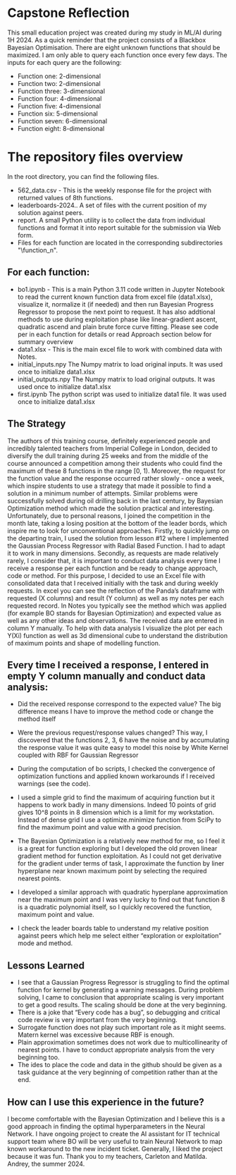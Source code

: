 # Capstone Reflection
This small education project was created during my study in ML/AI during 1H 2024. As a quick reminder that the project consists of a Blackbox Bayesian Optimisation. There are eight unknown functions that should be maximized. I am only able to query each function once every few days. The inputs for each query are the following:
- Function one: 2-dimensional
- Function two: 2-dimensional
- Function three: 3-dimensional
- Function four: 4-dimensional
- Function five: 4-dimensional
- Function six: 5-dimensional
- Function seven: 6-dimensional
- Function eight: 8-dimensional

# The repository files overview
In the root directory, you can find the following files.
- 562_data.csv - This is the weekly response file for the project with returned values of 8th functions.
- leaderboards-2024.. A set of files with the current position of my solution against peers. 
- report. A small Python utility is to collect the data from individual functions and format it into report suitable for the submission via Web form.
- Files for each function are located in the corresponding subdirectories "\function_n". 
## For each function:
- bo1.ipynb - This is a main Python 3.11 code written in Jupyter Notebook to read the current known function data from excel file (data1.xlsx), visualize it, normalize it (if needed) and then run Bayesian Progress Regressor to propose the next point to request. It has also addtional methods to use during exploitation phase like linear-gradient ascent, quadratic ascend and plain brute force curve fitting. Please see code per in each function for details or read Approach section below for summary overview
- data1.xlsx - This is the main excel file to work with combined data with Notes.
- initial_inputs.npy The Numpy matrix to load original inputs. It was used once to initialize data1.xlsx
- initial_outputs.npy The Numpy matrix to load original outputs. It was used once to initialize data1.xlsx
- first.ipynb The python script was used to initialize data1 file. It was used once to initialize data1.xlsx

## The Strategy
The authors of this training course, definitely experienced people and incredibly talented teachers from Imperial College in London, decided to diversify the dull training during 25 weeks and from the middle of the course announced a competition among their students who could find the maximum of these 8 functions in the range [0, 1). Moreover, the request for the function value and the response occurred rather slowly - once a week, which inspire students to use a strategy that made it possible to find a solution in a minimum number of attempts.
Similar problems were successfully solved during oil drilling back in the last century, by Bayesian Optimization method which made the solution practical and interesting.
Unfortunately, due to personal reasons, I joined the competition in the month late, taking a losing position at the bottom of the leader bords, which inspire me to look for unconventional approaches.
Firstly, to quickly jump on the departing train, I used the solution from lesson #12 where I implemented the Gaussian Process Regressor with Radial Based Function. I had to adapt it to work in many dimensions.
Secondly, as requests are made relatively rarely, I consider that, it is important to conduct data analysis every time I receive a response per each function and be ready to change approach, code or method. 
For this purpose, I decided to use an Excel file with consolidated data that I received initially with the task and during weekly requests. In excel you can see the reflection of the Panda’s dataframe with requested (X columns) and result (Y column) as well as my notes per each requested record. 
In Notes you typically see the method which was applied (for example BO stands for Bayesian Optimization) and expected value as well as any other ideas and observations. The received data are entered in column Y manually.
To help with data analysis I visualize the plot per each Y(Xi) function as well as 3d dimensional cube to understand the distribution of maximum points and shape of modelling function.  
## Every time I received a response, I entered in empty Y column manually and conduct data analysis:
- Did the received response correspond to the expected value? The big difference means I have to improve the method code or change the method itself
- Were the previous request/response values changed? This way, I discovered that the functions 2, 3, 6 have the noise and by accumulating the response value it was quite easy to model this noise by White Kernel coupled with RBF for Gaussian Regressor 
- During the computation of bo scripts, I checked the convergence of optimization functions and applied known workarounds if I received warnings (see the code).

- I used a simple grid to find the maximum of acquiring function but it happens to work badly in many dimensions. Indeed 10 points of grid gives 10^8 points in 8 dimension which is a limit for my workstation. Instead of dense grid I use a optimize.minimize function from SciPy to find the maximum point and value with a good precision.
- The Bayesian Optimization is a relatively new method for me, so I feel it is a great for function exploring but I developed the old proven linear gradient method for function exploitation. As I could not get derivative for the gradient under terms of task, I approximate the function by liner hyperplane near known maximum point by selecting the required nearest points.
- I developed a similar approach with quadratic hyperplane approximation near the maximum point and I was very lucky to find out that function 8 is a quadratic polynomial itself, so I quickly recovered the function, maximum point and value.
- I check the leader boards table to understand my relative position against peers which help me select either “exploration or exploitation” mode and method.
## Lessons Learned
-	I see that a Gaussian Progress Regressor is struggling to find the optimal function for kernel by generating a warning messages. During problem solving, I came to conclusion that appropriate scaling is very important to get a good results. The scaling should be done at the very beginning.
-	There is a joke that “Every code has a bug”, so debugging and critical code review is very important from the very beginning.
-	Surrogate function does not play such important role as it might seems. Matern kernel was excessive because RBF is enough.
-	Plain approximation sometimes does not work due to multicollinearity of nearest points. I have to conduct appropriate analysis from the very beginning too.
-	The ides to place the code and data in the github should be given as a task guidance at the very beginning of competition rather than at the end.
## How can I use this experience in the future?
I become comfortable with the Bayesian Optimization and I believe this is a good approach in finding the optimal hyperparameters in the Neural Network. I have ongoing project to create the AI assistant for IT technical support team where BO will be very useful to train Neural Network to map known workaround to the new incident ticket.
Generally, I liked the project because it was fun. Thank you to my teachers, Carleton and Matilda.
Andrey, the summer 2024.
